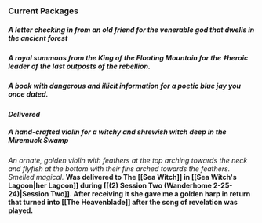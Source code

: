 ### Current Packages
##### ***A letter checking in from an old friend for the venerable god that dwells in the ancient forest***

##### ***A royal summons from the King of the Floating Mountain for the ‡heroic leader of the last outposts of the rebellion.***

##### ***A book with dangerous and illicit information for a poetic blue jay you once dated.***
#### *Delivered*
##### ***A hand-crafted violin for a witchy and shrewish witch deep in the Miremuck Swamp***
*An ornate, golden violin with feathers at the top arching towards the neck and flyfish at the bottom with their fins arched towards the feathers. Smelled magical.*
**Was delivered to The [[Sea Witch]] in [[Sea Witch's Lagoon|her Lagoon]] during [[(2) Session Two (Wanderhome 2-25-24)|Session Two]]. After receiving it she gave me a golden harp in return that turned into [[The Heavenblade]] after the song of revelation was played.** 